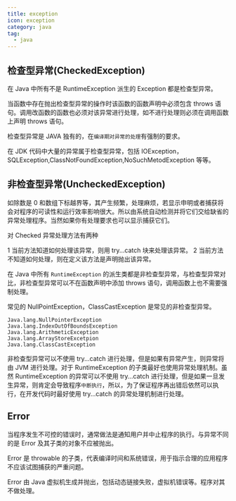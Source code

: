```yaml
---
title: exception
icon: exception
category: java
tag:
  - java
---
```


## 检查型异常(CheckedException)

在 Java 中所有不是 RuntimeException 派生的 Exception 都是检查型异常。

当函数中存在抛出检查型异常的操作时该函数的函数声明中必须包含 throws 语句。调用改函数的函数也必须对该异常进行处理，如不进行处理则必须在调用函数上声明 throws 语句。

检查型异常是 JAVA 独有的，在`编译期对异常的处理`有强制的要求。

在 JDK 代码中大量的异常属于检查型异常，包括 IOException，SQLException,ClassNotFoundException,NoSuchMetodException 等等。

## 非检查型异常(UncheckedException)

如除数是 0 和数组下标越界等，其产生频繁，处理麻烦，若显示申明或者捕获将会对程序的可读性和运行效率影响很大。所以由系统自动检测并将它们交给缺省的异常处理程序。当然如果你有处理要求也可以显示捕获它们。

对 Checked 异常处理方法有两种

1 当前方法知道如何处理该异常，则用 try...catch 块来处理该异常。
2 当前方法不知道如何处理，则在定义该方法是声明抛出该异常。

在 Java 中所有 `RuntimeException` 的派生类都是非检查型异常，与检查型异常对比，非检查型异常可以不在函数声明中添加 throws 语句，调用函数上也不需要强制处理。

常见的 NullPointException，ClassCastException 是常见的非检查型异常。

```text
Java.lang.NullPointerException
Java.lang.IndexOutOfBoundsException
Java.lang.ArithmeticException
Java.lang.ArrayStoreExcetpion
Java.lang.ClassCastException
```

非检查型异常可以不使用 try...catch 进行处理，但是如果有异常产生，则异常将由 JVM 进行处理。对于 RuntimeException 的子类最好也使用异常处理机制。虽然 RuntimeException 的异常可以不使用 try...catch 进行处理，但是如果一旦发生异常，则肯定会导致程序`中断执行`，所以，为了保证程序再出错后依然可以执行，在开发代码时最好使用 try...catch 的异常处理机制进行处理。

## Error

当程序发生不可控的错误时，通常做法是通知用户并中止程序的执行。与异常不同的是 Error 及其子类的对象不应被抛出。

Error 是 throwable 的子类，代表编译时间和系统错误，用于指示合理的应用程序不应该试图捕获的严重问题。

Error 由 Java 虚拟机生成并抛出，包括动态链接失败，虚拟机错误等。程序对其不做处理。
